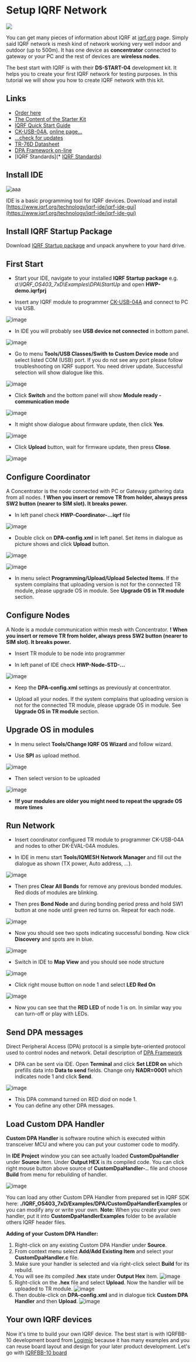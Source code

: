 # Setup IQRF Network

![](https://iqrf.org/images/ds-start-04-case.jpg)

You can get many pieces of information about IQRF at [iqrf.org](iqrf.org) page. Simply said IQRF network is mesh kind of network working very well indoor and outdoor (up to 500m). It has one device as **concentrator** connected to gateway or your PC and the rest of devices are **wireless nodes**.

The best start with IQRF is with their **DS-START-04** development kit. It helps you to create your first IQRF network for testing purposes. In this tutorial we will show you how to create IQRF network with this kit.

## Links
* [Order here](https://iqrf.org/products/ds-start-04)
* [The Content of the Starter Kit](files/iqrf/README_150909.pdf)
* [IQRF Quick Start Guide](https://github.com/logimic/iqrfboard/blob/master/files/iqrf/Quick_Start_Guide_IQRF_181018.pdf)
* [CK-USB-04A](https://github.com/logimic/iqrfboard/blob/master/files/iqrf/User_Guide_CK-USB-04A_171109.pdf), [online page...](https://iqrf.org/products/development-tools/development-kits/ck-usb-04a)
* [...check for updates ](https://iqrf.org/products/ds-start-04)
* [TR-76D Datasheet](http://iqrf.org/weben/downloads.php?id=441)
* [DPA Framework on-line](https://www.iqrf.org/DpaTechGuide/)
* [IQRF Standards](* [IQRF Standards](https://www.iqrfalliance.org/techDocs/))

## Install IDE

![aaa](files/images/SetupIqrfNetwork/iqrf-ide-4.jpg)

IDE is a basic programming tool for IQRF devices. Download and install [https://www.iqrf.org/technology/iqrf-ide/iqrf-ide-gui](https://www.iqrf.org/technology/iqrf-ide/iqrf-ide-gui)

## Install IQRF Startup Package

Download [IQRF Startup package](https://www.iqrf.org/support/download&kat=34&ids=82) and unpack anywhere to your hard drive.

## First Start

* Start your IDE, navigate to your installed **IQRF Startup package** e.g. _d:\IQRF_OS403_7xD\Examples\DPA\StartUp_ and open **HWP-demo.iqrfprj**

* Insert any IQRF module to programmer [CK-USB-04A](https://iqrf.org/products/development-tools/development-kits/ck-usb-04a) and connect to PC via USB.

![image](files/images/SetupIqrfNetwork/50103857-e4acfb80-0228-11e9-88f1-a1ad28f00ad7.png)

* In IDE you will probably see **USB device not connected** in bottom panel.

![image](files/images/SetupIqrfNetwork/50103939-1c1ba800-0229-11e9-94af-0bcc89113d04.png)

* Go to menu **Tools/USB Classes/Swith to Custom Device mode** and select listed COM (USB) port. If you do not see any port please follow troubleshooting on IQRF support. You need driver update. Successful selection will show dialogue like this.

![image](files/images/SetupIqrfNetwork/50104128-951aff80-0229-11e9-847e-c5b43c73facd.png)

* Click **Switch** and the bottom panel will show **Module ready - communication mode**

![image](files/images/SetupIqrfNetwork/50104213-c693cb00-0229-11e9-8b1a-eaa285ab2e12.png)

* It might show dialogue about firmware update, then click **Yes**.

![image](files/images/SetupIqrfNetwork/50104292-e925e400-0229-11e9-944c-48f94d5933d0.png)

* Click **Upload** button, wait for firmware update, then press **Close**.

![image](files/images/SetupIqrfNetwork/50104371-20949080-022a-11e9-9835-adef5a4ccb4f.png)

## Configure Coordinator

A Concentrator is the node connected with PC or Gateway gathering data from all nodes.
**! When you insert or remove TR from holder, always press SW2 button (nearer to SIM slot). It breaks power.**

* In left panel check **HWP-Coordinator-...iqrf** file

![image](files/images/SetupIqrfNetwork/50106144-38bade80-022f-11e9-84f2-e2ac42f16666.png)

* Double click on **DPA-config.xml** in left panel. Set items in dialogue as picture shows and click **Upload** button.

![image](files/images/SetupIqrfNetwork/50106039-d661de00-022e-11e9-8fc5-74a5a7c65aad.png)

![image](files/images/SetupIqrfNetwork/50106117-1b861000-022f-11e9-95ed-6d19edda9113.png)

* In menu select **Programming/Upload/Upload Selected Items**. If the system complains that uploading version is not for the connected TR module, please upgrade OS in module. See **Upgrade OS in TR module** section.

## Configure Nodes

A Node is a module communication within mesh with Concentrator.
**! When you insert or remove TR from holder, always press SW2 button (nearer to SIM slot). It breaks power.**

* Insert TR module to be node into programmer

* In left panel of IDE check **HWP-Node-STD-...**

![image](files/images/SetupIqrfNetwork/50108583-e630f080-0235-11e9-9843-d5ec00d6e3de.png)

* Keep the **DPA-config.xml** settings as previously at concentrator.

* Upload all your nodes. If the system complains that uploading version is not for the connected TR module, please upgrade OS in module. See **Upgrade OS in TR module** section.

## Upgrade OS in modules

* In menu select **Tools/Change IQRF OS Wizard** and follow wizard.

* Use **SPI** as upload method.

![image](files/images/SetupIqrfNetwork/50106475-3311c880-0230-11e9-80ea-061aae079706.png)

* Then select version to be uploaded

![image](files/images/SetupIqrfNetwork/50106345-e62df200-022f-11e9-9212-d1594fe6a943.png)

* **!If your modules are older you might need to repeat the upgrade OS more times**

## Run Network

* Insert coordinator configured TR module to programmer CK-USB-04A and nodes to other DK-EVAL-04A modules.

* In IDE in menu start **Tools/IQMESH Network Manager** and fill out the dialogue as shown (TX power, Auto address, ...).

![image](files/images/SetupIqrfNetwork/50110959-dfa57780-023b-11e9-981a-a1f883e7cac8.png)

* Then pres **Clear All Bonds** for remove any previous bonded modules. Red diods of modules are blinking.

* Then pres **Bond Node** and during bonding period press and hold SW1 button at one node until green red turns on. Repeat for each node.

![image](files/images/SetupIqrfNetwork/50111045-1aa7ab00-023c-11e9-9cf2-87ef0281bfc2.png)

* Now you should see two spots indicating successful bonding. Now click **Discovery** and spots are in blue.

![image](files/images/SetupIqrfNetwork/50111460-1e87fd00-023d-11e9-84e3-dad67435fbf2.png)

* Switch in IDE to **Map View** and you should see node structure

![image](files/images/SetupIqrfNetwork/50111497-31023680-023d-11e9-85c5-4a8288baeb72.png)

* Click right mouse button on node 1 and select **LED Red On**

![image](files/images/SetupIqrfNetwork/50111606-6b6bd380-023d-11e9-9030-746fe0c9a3f9.png)

* Now you can see that the **RED LED** of node 1 is on. In similar way you can turn-off or play with LEDs.

## Send DPA messages

Direct Peripheral Access (DPA) protocol is a simple byte-oriented protocol used to control nodes and network. Detail description of [DPA Framework](https://www.iqrf.org/DpaTechGuide/)

* DPA can be sent via IDE. Open **Terminal** and click **Set LEDR on** which prefills data into **Data to send** fields. Change only **NADR=0001** which indicates node 1 and click **Send**.

![image](files/images/SetupIqrfNetwork/50230461-00d9a580-03ad-11e9-9842-85226f02f424.png)

* This DPA command turned on RED diod on node 1.
* You can define any other DPA messages.

## Load Custom DPA Handler

**Custom DPA Handler** is software routine which is executed within transceiver MCU and where you can put your customer code to modify.

In **IDE Project** window you can see actually loaded **CustomDpaHandler** under **Source** item. Under **Output HEX** is its compiled code.
You can click right mouse button above source of **CustomDpaHandler-..** file and choose **Build** from menu for rebuilding of handler.

![image](files/images/SetupIqrfNetwork/CustomDpaHandler.png)

You can load any other Custom DPA Handler from prepared set in IQRF SDK here: **./IQRF_OS403_7xD/Examples/DPA/CustomDpaHandlerExamples** or you can modify any or write your own. **Note:** When you create your own handler, put it into **CustomDpaHandlerExamples** folder to be available others IQRF header files.

**Adding of your Custom DPA Handler:**

1. Right-click on any existing Custom DPA Handler under **Source**.
2. From context menu select **Add/Add Existing Item** and select your **CustomDpaHandler.c** file.
3. Make sure your handler is selected and via right-click select **Build** for its rebuild.
4. You will see its compiled **.hex** state under **Output Hex** item.
![image](files/images/SetupIqrfNetwork/CustomDpaHandler2.png)
5. Right-click on the **.hex** file and select **Upload**. Now the handler will be uploaded to TR module.
![image](files/images/SetupIqrfNetwork/CustomDpaHandler3.png)
6. Then double-click on **DPA-config.xml** and in dialogue tick **Custom DPA Handler** and then **Upload**.
![image](files/images/SetupIqrfNetwork/CustomDpaHandler4.png)

## Your own IQRF devices

Now it's time to build your own IQRF device. The best start is with IQRFBB-10 development board from [Logimic](http://www.logimic.com) because it has many examples and you can reuse board layout and design for your later product development. Let's go with [IQRFBB-10 board](README.md)
